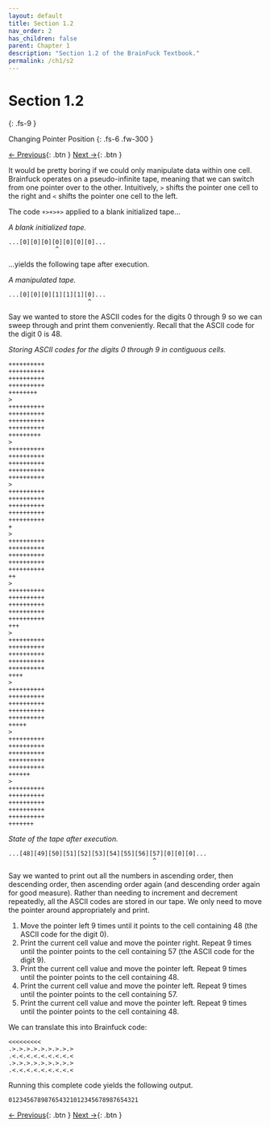 ```yaml
---
layout: default
title: Section 1.2
nav_order: 2
has_children: false
parent: Chapter 1
description: "Section 1.2 of the BrainFuck Textbook."
permalink: /ch1/s2
---
```


# Section 1.2
{: .fs-9 }

Changing Pointer Position
{: .fs-6 .fw-300 }

[← Previous](/ch1/s1){: .btn }
[Next →](/ch1/s3){: .btn }

It would be pretty boring if we could only manipulate data within one cell. Brainfuck operates on a pseudo-infinite tape, meaning that we can switch from one pointer over to the other. Intuitively, `>` shifts the pointer one cell to the right and `<` shifts the pointer one cell to the left.

The code `+>+>+>` applied to a blank initialized tape...

*A blank initialized tape.*
```
...[0][0][0][0][0][0][0]...
             ^
```

...yields the following tape after execution.

*A manipulated tape.*
```
...[0][0][0][1][1][1][0]...
                      ^
```

Say we wanted to store the ASCII codes for the digits 0 through 9 so we can sweep through and print them conveniently. Recall that the ASCII code for the digit 0 is 48.

*Storing ASCII codes for the digits 0 through 9 in contiguous cells.*
```
++++++++++
++++++++++
++++++++++
++++++++++
++++++++
>
++++++++++
++++++++++
++++++++++
++++++++++
+++++++++
>
++++++++++
++++++++++
++++++++++
++++++++++
++++++++++
>
++++++++++
++++++++++
++++++++++
++++++++++
++++++++++
+
>
++++++++++
++++++++++
++++++++++
++++++++++
++++++++++
++
>
++++++++++
++++++++++
++++++++++
++++++++++
++++++++++
+++
>
++++++++++
++++++++++
++++++++++
++++++++++
++++++++++
++++
>
++++++++++
++++++++++
++++++++++
++++++++++
++++++++++
+++++
>
++++++++++
++++++++++
++++++++++
++++++++++
++++++++++
++++++
>
++++++++++
++++++++++
++++++++++
++++++++++
++++++++++
+++++++
```

*State of the tape after execution.*
```
...[48][49][50][51][52][53][54][55][56][57][0][0][0]...
                                        ^
```

Say we wanted to print out all the numbers in ascending order, then descending order, then ascending order again (and descending order again for good measure). Rather than needing to increment and decrement repeatedly, all the ASCII codes are stored in our tape. We only need to move the pointer around appropriately and print.

1. Move the pointer left 9 times until it points to the cell containing 48 (the ASCII code for the digit 0).
2. Print the current cell value and move the pointer right. Repeat 9 times until the pointer points to the cell containing 57 (the ASCII code for the digit 9).
3. Print the current cell value and move the pointer left. Repeat 9 times until the pointer points to the cell containing 48.
4. Print the current cell value and move the pointer left. Repeat 9 times until the pointer points to the cell containing 57.
5. Print the current cell value and move the pointer left. Repeat 9 times until the pointer points to the cell containing 48.

We can translate this into Brainfuck code:

```
<<<<<<<<<
.>.>.>.>.>.>.>.>.>
.<.<.<.<.<.<.<.<.<
.>.>.>.>.>.>.>.>.>
.<.<.<.<.<.<.<.<.<
```

Running this complete code yields the following output.

```
012345678987654321012345678987654321
```
        


[← Previous](/ch1/s1){: .btn }
[Next →](/ch1/s3){: .btn }
